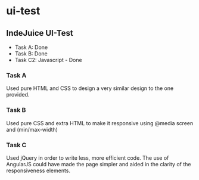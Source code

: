 # ui-test
## IndeJuice UI-Test
* Task A: Done
* Task B: Done
* Task C2: Javascript - Done

### Task A
Used pure HTML and CSS to design a very similar design to the one provided.

### Task B
Used pure CSS and extra HTML to make it responsive using @media screen and (min/max-width)

### Task C
Used jQuery in order to write less, more efficient code. The use of AngularJS could have made the page simpler and aided in the clarity of the responsiveness elements.
